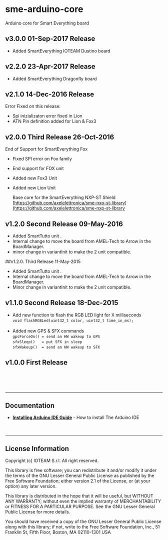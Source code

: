 # sme-arduino-core

Arduino core for Smart Everything board

## v3.0.0 01-Sep-2017 Release
- Added SmartEverything IOTEAM Dustino board

## v2.2.0 23-Apr-2017 Release
- Added SmartEverything Dragonfly board

## v2.1.0 14-Dec-2016 Release
Error Fixed on this release:

- Spi inizializaton error fixed in Lion
- ATN Pin definition added for Lion & Fox3

## v2.0.0 Third Release 26-Oct-2016
End of Support for SmartEverything Fox

- Fixed SPI error on Fox family
- End support for FOX unit
- Added new Fox3 Unit
- Added new Lion Unit

	Base core for the SmartEverything NXP-ST Shield
		[https://github.com/axelelettronica/sme-nxp-st-library](https://github.com/axelelettronica/sme-nxp-st-library

v1.2.0 Second Release 09-May-2016
---------------------------------
* Added SmartTutto unit .
* Internal change to move the board from AMEL-Tech to Arrow in the BoardManager.
* minor change in variantInit to make the 2 unit compatible.

##v1.2.0. Third Release 11-May-2015
- Added SmartTutto unit .
- Internal change to move the board from AMEL-Tech to Arrow in the BoardManager.
- Minor change in variantInit to make the 2 unit compatible.


## v1.1.0 Second Release 18-Dec-2015
* Add new function to flash the RGB LED light for X milliseconds<br>
    `void flashRGBLed(uint32_t color, uint32_t time_in_ms);`<br><br>
* Added new GPS & SFX commands<br>
    `gpsForceOn() = send an HW wakeup to GPS`<br>
    `sfxSleep()   = put SFX in sleep`<br>
    `sfxWakeup()  = send an HW wakeup to SFX`<br>


## v1.0.0 First Release
<br><br><br>

---
## Documentation

* **[Installing Arduino IDE Guide](https://www.arduino.cc/en/Guide/HomePage)** - How to install The Arduino IDE
<br><br><br>

---
## License Information


Copyright (c) IOTEAM S.r.l. All right reserved.

This library is free software; you can redistribute it and/or
modify it under the terms of the GNU Lesser General Public
License as published by the Free Software Foundation; either
version 2.1 of the License, or (at your option) any later version.

This library is distributed in the hope that it will be useful,
but WITHOUT ANY WARRANTY; without even the implied warranty of
MERCHANTABILITY or FITNESS FOR A PARTICULAR PURPOSE. See the GNU
Lesser General Public License for more details.

You should have received a copy of the GNU Lesser General Public
License along with this library; if not, write to the Free Software
Foundation, Inc., 51 Franklin St, Fifth Floor, Boston, MA 02110-1301 USA
